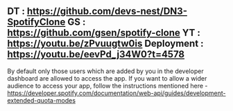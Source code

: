 DT : https://github.com/devs-nest/DN3-SpotifyClone
GS : https://github.com/gsen/spotify-clone
YT : https://youtu.be/zPvuugtw0is
Deployment : https://youtu.be/eevPd_j34W0?t=4578
---
By default only those users which are added by you in the developer dashboard are allowed to access the app. If you want to allow a wider audience to access your app, follow the instructions mentioned here - https://developer.spotify.com/documentation/web-api/guides/development-extended-quota-modes
